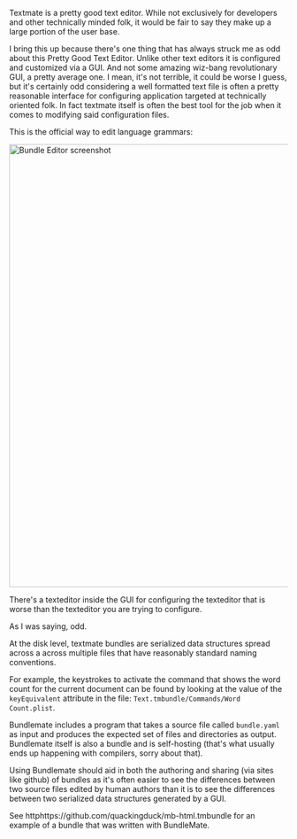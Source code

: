 Textmate is a pretty good text editor. While not exclusively for developers and other technically minded folk, it would be fair to say they make up a large portion of the user base.

I bring this up because there's one thing that has always struck me as odd about this Pretty Good Text Editor. Unlike other text editors it is configured and customized via a GUI. And not some amazing wiz-bang revolutionary GUI, a pretty average one. I mean, it's not terrible, it could be worse I guess, but it's certainly odd considering a well formatted text file is often a pretty reasonable interface for configuring application targeted at technically oriented folk. In fact textmate itself is often the best tool for the job when it comes to modifying said configuration files.

This is the official way to edit language grammars:

<img alt="Bundle Editor screenshot" src="http://github.com/quackingduck/srcbundle-dev/raw/rc/bundle-editor-screenshot.png" width='800'>

There's a texteditor inside the GUI for configuring the texteditor that is worse than the texteditor you are trying to configure. 

As I was saying, odd.

At the disk level, textmate bundles are serialized data structures spread across a across multiple files that have reasonably standard naming conventions.

For example, the keystrokes to activate the command that shows the word count for the current document can be found by looking at the value of the `keyEquivalent` attribute in the file: `Text.tmbundle/Commands/Word Count.plist`.

Bundlemate includes a program that takes a source file called `bundle.yaml` as input and produces the expected set of files and directories as output. Bundlemate itself is also a bundle and is self-hosting (that's what usually ends up happening with compilers, sorry about that).

Using Bundlemate should aid in both the authoring and sharing (via sites like github) of bundles as it's often easier to see the differences between two source files edited by human authors than it is to see the differences between two serialized data structures generated by a GUI.

See httphttps://github.com/quackingduck/mb-html.tmbundle for an example of a bundle that was written with BundleMate.